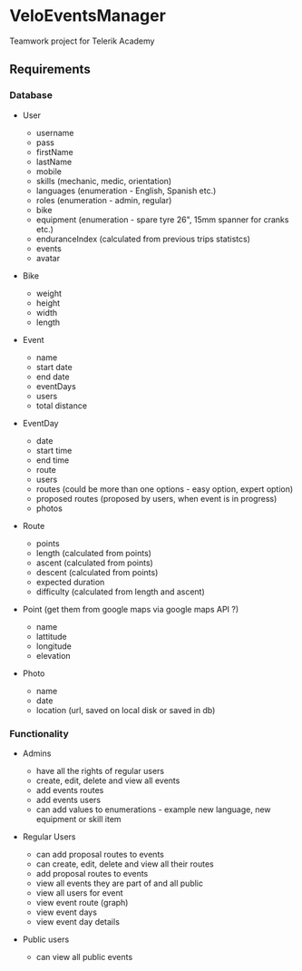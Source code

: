 # VeloEventsManager
Teamwork project for Telerik Academy

## Requirements

### Database

- User
    - username
    - pass
    - firstName
    - lastName
    - mobile
    - skills (mechanic, medic, orientation)
    - languages (enumeration - English, Spanish etc.)
    - roles (enumeration - admin, regular)
    - bike
    - equipment (enumeration - spare tyre 26", 15mm spanner for cranks etc.)
    - enduranceIndex (calculated from previous trips statistcs)
    - events
    - avatar

- Bike
    - weight
    - height
    - width
    - length

- Event
    - name
    - start date
    - end date
    - eventDays
    - users
    - total distance

- EventDay
    - date
    - start time
    - end time
    - route
    - users
    - routes (could be more than one options - easy option, expert option)
    - proposed routes (proposed by users, when event is in progress)
    - photos

- Route
    - points
    - length (calculated from points)
    - ascent (calculated from points)
    - descent (calculated from points)
    - expected duration
    - difficulty (calculated from length and ascent)

- Point (get them from google maps via google maps API ?)
    - name
    - lattitude
    - longitude
    - elevation

- Photo
    - name
    - date
    - location (url, saved on local disk or saved in db)

### Functionality

- Admins
    - have all the rights of regular users
    - create, edit, delete and view all events
    - add events routes
    - add events users
    - can add values to enumerations - example new language, new equipment or skill item

- Regular Users
    - can add proposal routes to events
    - can create, edit, delete and view all their routes
    - add proposal routes to events
    - view all events they are part of and all public
    - view all users for event
    - view event route (graph)
    - view event days
    - view event day details

- Public users
    - can view all public events